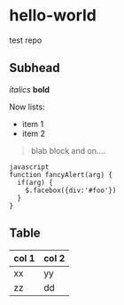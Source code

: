 # hello-world
test repo
## Subhead
_italics_
__bold__

Now lists:
* item 1
* item 2

> blab block
> and on....

````
javascript
function fancyAlert(arg) {
  if(arg) {
    $.facebox({div:'#foo'})
  }
}
````
## Table

col 1 | col 2
------|--------
xx | yy
zz | dd

